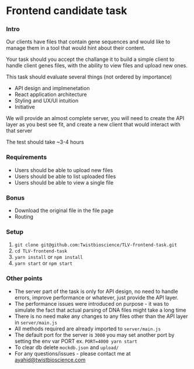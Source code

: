 # Frontend candidate task

### Intro

Our clients have files that contain gene sequences and would like to manage them in a tool that would hint about their content.

Your task should you accept the challange it to build a simple client to handle client genes files, with the ability to view files and upload new ones.

This task should evaluate several things (not ordered by importance)
- API design and implmenetation
- React application architecture
- Styling and UX/UI intuition
- Initiative

We will provide an almost complete server, you will need to create the API layer as you best see fit, and create a new client that would interact with that server

The test should take ~3-4 hours

### Requirements

- Users should be able to upload new files
- Users should be able to list uploaded files
- Users should be able to view a single file

### Bonus
- Download the original file in the file page
- Routing

### Setup

1. `git clone git@github.com:Twistbioscience/TLV-frontend-task.git`
2. `cd TLV-frontend-task`
3. `yarn install` or `npm install`
4. `yarn start` or `npm start`

### Other points

- The server part of the task is only for API design, no need to handle errors, improve performance or whatever, just provide the API layer.
- The performance issues were introduced on purpose - it was to simulate the fact that actual parsing of DNA files might take a long time
- There is no need make any changes to any files other than the API layer in `server/main.js`
- All methods required are already imported to `server/main.js`
- The default port for the server is `3000` you may set another port by setting the env var PORT ex. `PORT=4000 yarn start`
- To clear db delete `mockdb.json` and `upload/`
- For any questions/issues - please contact me at ayahid@twistbioscience.com

